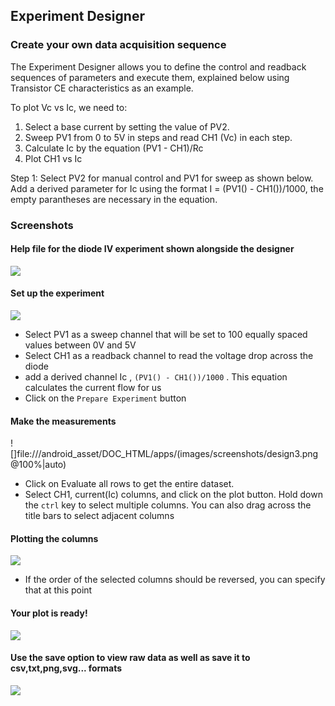 Experiment Designer
---

### Create your own data acquisition sequence

The Experiment Designer allows you to define the control and readback sequences of parameters and execute them, explained below
using Transistor CE characteristics as an example.

To plot Vc vs Ic, we need to:
1. Select a base current by setting the value of PV2.
2. Sweep PV1 from 0 to 5V in steps and read CH1 (Vc) in each step.
3. Calculate Ic by the equation (PV1 - CH1)/Rc
4. Plot CH1 vs Ic

Step 1: Select PV2 for manual control and PV1 for sweep as shown below.
Add a derived parameter for Ic using the format I = (PV1() - CH1())/1000, the empty parantheses are necessary in the equation.        

### Screenshots

#### Help file for the diode IV experiment shown alongside the designer
![](file:///android_asset/DOC_HTML/apps/images/screenshots/design1.png@100%|auto)

#### Set up the experiment
![](file:///android_asset/DOC_HTML/apps/images/screenshots/design2.png@100%|auto)
* Select PV1 as a sweep channel that will be set to 100 equally spaced values between 0V and 5V
* Select CH1 as a readback channel to read the voltage drop across the diode
* add a derived channel Ic , `(PV1() - CH1())/1000` . This equation calculates the current flow for us
* Click on the `Prepare Experiment` button

#### Make the measurements
![]file:///android_asset/DOC_HTML/apps/(images/screenshots/design3.png@100%|auto)
* Click on Evaluate all rows to get the entire dataset.
* Select CH1, current(Ic) columns, and click on the plot button. Hold down the `ctrl` key to select multiple columns. You can also drag across the title bars to select adjacent columns

#### Plotting the columns
![](file:///android_asset/DOC_HTML/apps/images/screenshots/design4.png@100%|auto)
* If the order of the selected columns should be reversed, you can specify that at this point

#### Your plot is ready!
![](file:///android_asset/DOC_HTML/apps/images/screenshots/design5.png@100%|auto)

#### Use the save option to view raw data as well as save it to csv,txt,png,svg... formats
![](file:///android_asset/DOC_HTML/apps/images/screenshots/design6.png@100%|auto)

